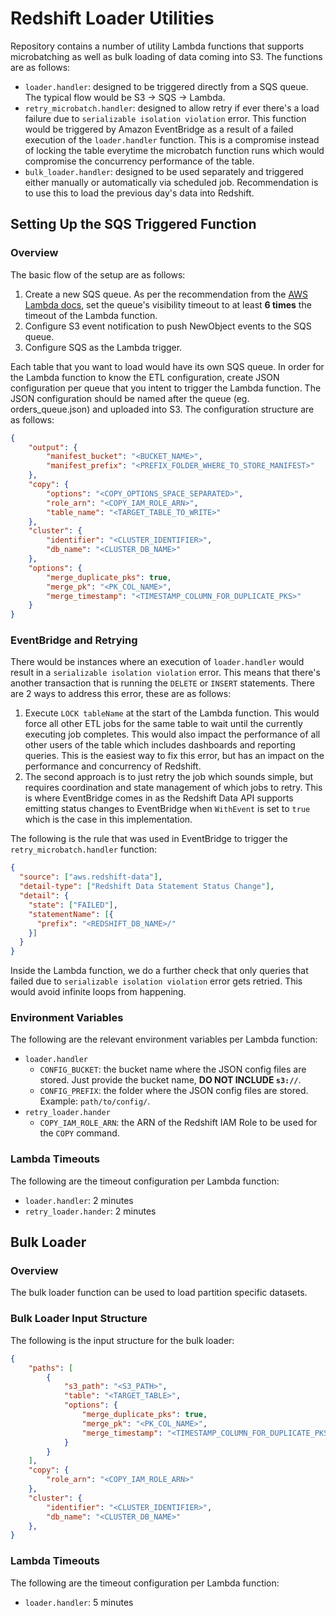 # Redshift Loader Utilities

Repository contains a number of utility Lambda functions that supports microbatching as well as bulk loading of data coming into S3. The functions are as follows:

- `loader.handler`: designed to be triggered directly from a SQS queue. The typical flow would be S3 -> SQS -> Lambda. 
- `retry_microbatch.handler`: designed to allow retry if ever there's a load failure due to `serializable isolation violation` error. This function would be triggered by Amazon EventBridge as a result of a failed execution of the `loader.handler` function. This is a compromise instead of locking the table everytime the microbatch function runs which would compromise the concurrency performance of the table.
- `bulk_loader.handler`: designed to be used separately and triggered either manually or automatically via scheduled job. Recommendation is to use this to load the previous day's data into Redshift.

## Setting Up the SQS Triggered Function

### Overview
The basic flow of the setup are as follows:

1. Create a new SQS queue. As per the recommendation from the [AWS Lambda docs](https://docs.aws.amazon.com/lambda/latest/dg/with-sqs.html#events-sqs-queueconfig), set the queue's visibility timeout to at least **6 times** the timeout of the Lambda function.
2. Configure S3 event notification to push NewObject events to the SQS queue.
3. Configure SQS as the Lambda trigger.

Each table that you want to load would have its own SQS queue. In order for the Lambda function to know the ETL configuration, create JSON configuration per queue that you intent to trigger the Lambda function. The JSON configuration should be named after the queue (eg. orders_queue.json) and uploaded into S3. The configuration structure are as follows:

```json
{
    "output": {
        "manifest_bucket": "<BUCKET_NAME>",
        "manifest_prefix": "<PREFIX_FOLDER_WHERE_TO_STORE_MANIFEST>"
    },
    "copy": {
        "options": "<COPY_OPTIONS_SPACE_SEPARATED>",
        "role_arn": "<COPY_IAM_ROLE_ARN>",
        "table_name": "<TARGET_TABLE_TO_WRITE>"
    },
    "cluster": {
        "identifier": "<CLUSTER_IDENTIFIER>",
        "db_name": "<CLUSTER_DB_NAME>"
    },
    "options": {
        "merge_duplicate_pks": true,
        "merge_pk": "<PK_COL_NAME>",
        "merge_timestamp": "<TIMESTAMP_COLUMN_FOR_DUPLICATE_PKS>"
    }
}
```

### EventBridge and Retrying
There would be instances where an execution of `loader.handler` would result in a `serializable isolation violation` error. This means that there's another transaction that is running the `DELETE` or `INSERT` statements. There are 2 ways to address this error, these are as follows:

1. Execute `LOCK tableName` at the start of the Lambda function. This would force all other ETL jobs for the same table to wait until the currently executing job completes. This would also impact the performance of all other users of the table which includes dashboards and reporting queries. This is the easiest way to fix this error, but has an impact on the performance and concurrency of Redshift.
2. The second approach is to just retry the job which sounds simple, but requires coordination and state management of which jobs to retry. This is where EventBridge comes in as the Redshift Data API supports emitting status changes to EventBridge when `WithEvent` is set to `true` which is the case in this implementation.

The following is the rule that was used in EventBridge to trigger the `retry_microbatch.handler` function:

```json
{
  "source": ["aws.redshift-data"],
  "detail-type": ["Redshift Data Statement Status Change"],
  "detail": {
    "state": ["FAILED"],
    "statementName": [{
      "prefix": "<REDSHIFT_DB_NAME>/"
    }]
  }
}
```

Inside the Lambda function, we do a further check that only queries that failed due to `serializable isolation violation` error gets retried. This would avoid infinite loops from happening.

### Environment Variables
The following are the relevant environment variables per Lambda function:

- `loader.handler`
    - `CONFIG_BUCKET`: the bucket name where the JSON config files are stored. Just provide the bucket name, **DO NOT INCLUDE `s3://`**.
    - `CONFIG_PREFIX`: the folder where the JSON config files are stored. Example: `path/to/config/`.
- `retry_loader.hander`
    - `COPY_IAM_ROLE_ARN`: the ARN of the Redshift IAM Role to be used for the `COPY` command.

### Lambda Timeouts
The following are the timeout configuration per Lambda function:

- `loader.handler`: 2 minutes
- `retry_loader.hander`: 2 minutes

## Bulk Loader

### Overview
The bulk loader function can be used to load partition specific datasets. 

### Bulk Loader Input Structure

The following is the input structure for the bulk loader:

```json
{
    "paths": [
        {
            "s3_path": "<S3_PATH>",
            "table": "<TARGET_TABLE>",
            "options": {
                "merge_duplicate_pks": true,
                "merge_pk": "<PK_COL_NAME>",
                "merge_timestamp": "<TIMESTAMP_COLUMN_FOR_DUPLICATE_PKS>"
            }
        }
    ],
    "copy": {
        "role_arn": "<COPY_IAM_ROLE_ARN>"
    },
    "cluster": {
        "identifier": "<CLUSTER_IDENTIFIER>",
        "db_name": "<CLUSTER_DB_NAME>"
    },
}
```

### Lambda Timeouts
The following are the timeout configuration per Lambda function:

- `loader.handler`: 5 minutes